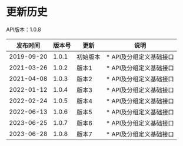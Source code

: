 # 更新历史 #
API版本：1.0.8

|发布时间|版本号|更新|说明|
|---|---|---|---|
|2019-09-20|1.0.1|初始版本|* API及分组定义基础接口|
|2021-03-26|1.0.2|版本1|* API及分组定义基础接口|
|2021-04-08|1.0.3|版本2|* API及分组定义基础接口|
|2022-01-12|1.0.4|版本3|* API及分组定义基础接口|
|2022-02-24|1.0.5|版本4|* API及分组定义基础接口|
|2022-06-13|1.0.6|版本5|* API及分组定义基础接口|
|2023-06-25|1.0.7|版本6|* API及分组定义基础接口|
|2023-06-28|1.0.8|版本7|* API及分组定义基础接口|

